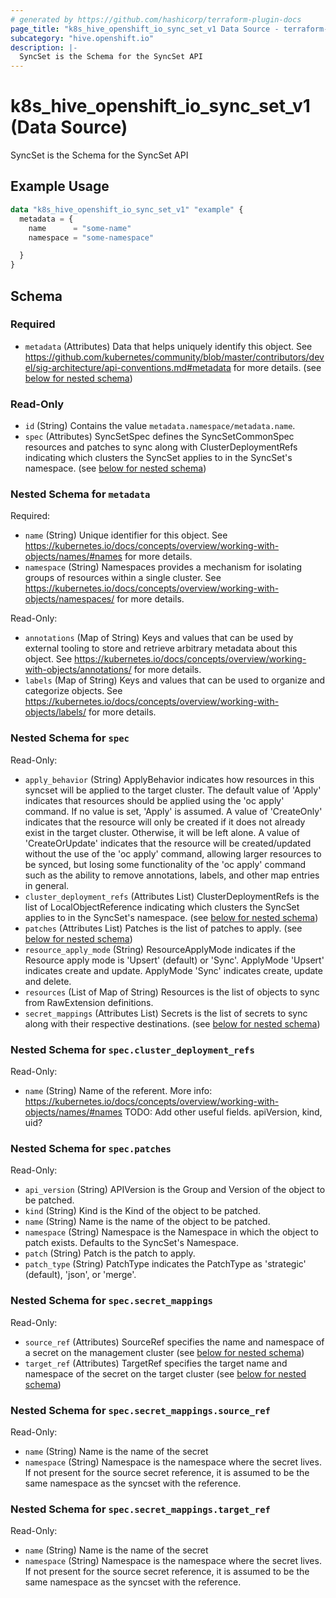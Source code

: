 ```yaml
---
# generated by https://github.com/hashicorp/terraform-plugin-docs
page_title: "k8s_hive_openshift_io_sync_set_v1 Data Source - terraform-provider-k8s"
subcategory: "hive.openshift.io"
description: |-
  SyncSet is the Schema for the SyncSet API
---
```


# k8s_hive_openshift_io_sync_set_v1 (Data Source)

SyncSet is the Schema for the SyncSet API

## Example Usage

```terraform
data "k8s_hive_openshift_io_sync_set_v1" "example" {
  metadata = {
    name      = "some-name"
    namespace = "some-namespace"

  }
}
```

<!-- schema generated by tfplugindocs -->
## Schema

### Required

- `metadata` (Attributes) Data that helps uniquely identify this object. See https://github.com/kubernetes/community/blob/master/contributors/devel/sig-architecture/api-conventions.md#metadata for more details. (see [below for nested schema](#nestedatt--metadata))

### Read-Only

- `id` (String) Contains the value `metadata.namespace/metadata.name`.
- `spec` (Attributes) SyncSetSpec defines the SyncSetCommonSpec resources and patches to sync along with ClusterDeploymentRefs indicating which clusters the SyncSet applies to in the SyncSet's namespace. (see [below for nested schema](#nestedatt--spec))

<a id="nestedatt--metadata"></a>
### Nested Schema for `metadata`

Required:

- `name` (String) Unique identifier for this object. See https://kubernetes.io/docs/concepts/overview/working-with-objects/names/#names for more details.
- `namespace` (String) Namespaces provides a mechanism for isolating groups of resources within a single cluster. See https://kubernetes.io/docs/concepts/overview/working-with-objects/namespaces/ for more details.

Read-Only:

- `annotations` (Map of String) Keys and values that can be used by external tooling to store and retrieve arbitrary metadata about this object. See https://kubernetes.io/docs/concepts/overview/working-with-objects/annotations/ for more details.
- `labels` (Map of String) Keys and values that can be used to organize and categorize objects. See https://kubernetes.io/docs/concepts/overview/working-with-objects/labels/ for more details.


<a id="nestedatt--spec"></a>
### Nested Schema for `spec`

Read-Only:

- `apply_behavior` (String) ApplyBehavior indicates how resources in this syncset will be applied to the target cluster. The default value of 'Apply' indicates that resources should be applied using the 'oc apply' command. If no value is set, 'Apply' is assumed. A value of 'CreateOnly' indicates that the resource will only be created if it does not already exist in the target cluster. Otherwise, it will be left alone. A value of 'CreateOrUpdate' indicates that the resource will be created/updated without the use of the 'oc apply' command, allowing larger resources to be synced, but losing some functionality of the 'oc apply' command such as the ability to remove annotations, labels, and other map entries in general.
- `cluster_deployment_refs` (Attributes List) ClusterDeploymentRefs is the list of LocalObjectReference indicating which clusters the SyncSet applies to in the SyncSet's namespace. (see [below for nested schema](#nestedatt--spec--cluster_deployment_refs))
- `patches` (Attributes List) Patches is the list of patches to apply. (see [below for nested schema](#nestedatt--spec--patches))
- `resource_apply_mode` (String) ResourceApplyMode indicates if the Resource apply mode is 'Upsert' (default) or 'Sync'. ApplyMode 'Upsert' indicates create and update. ApplyMode 'Sync' indicates create, update and delete.
- `resources` (List of Map of String) Resources is the list of objects to sync from RawExtension definitions.
- `secret_mappings` (Attributes List) Secrets is the list of secrets to sync along with their respective destinations. (see [below for nested schema](#nestedatt--spec--secret_mappings))

<a id="nestedatt--spec--cluster_deployment_refs"></a>
### Nested Schema for `spec.cluster_deployment_refs`

Read-Only:

- `name` (String) Name of the referent. More info: https://kubernetes.io/docs/concepts/overview/working-with-objects/names/#names TODO: Add other useful fields. apiVersion, kind, uid?


<a id="nestedatt--spec--patches"></a>
### Nested Schema for `spec.patches`

Read-Only:

- `api_version` (String) APIVersion is the Group and Version of the object to be patched.
- `kind` (String) Kind is the Kind of the object to be patched.
- `name` (String) Name is the name of the object to be patched.
- `namespace` (String) Namespace is the Namespace in which the object to patch exists. Defaults to the SyncSet's Namespace.
- `patch` (String) Patch is the patch to apply.
- `patch_type` (String) PatchType indicates the PatchType as 'strategic' (default), 'json', or 'merge'.


<a id="nestedatt--spec--secret_mappings"></a>
### Nested Schema for `spec.secret_mappings`

Read-Only:

- `source_ref` (Attributes) SourceRef specifies the name and namespace of a secret on the management cluster (see [below for nested schema](#nestedatt--spec--secret_mappings--source_ref))
- `target_ref` (Attributes) TargetRef specifies the target name and namespace of the secret on the target cluster (see [below for nested schema](#nestedatt--spec--secret_mappings--target_ref))

<a id="nestedatt--spec--secret_mappings--source_ref"></a>
### Nested Schema for `spec.secret_mappings.source_ref`

Read-Only:

- `name` (String) Name is the name of the secret
- `namespace` (String) Namespace is the namespace where the secret lives. If not present for the source secret reference, it is assumed to be the same namespace as the syncset with the reference.


<a id="nestedatt--spec--secret_mappings--target_ref"></a>
### Nested Schema for `spec.secret_mappings.target_ref`

Read-Only:

- `name` (String) Name is the name of the secret
- `namespace` (String) Namespace is the namespace where the secret lives. If not present for the source secret reference, it is assumed to be the same namespace as the syncset with the reference.
